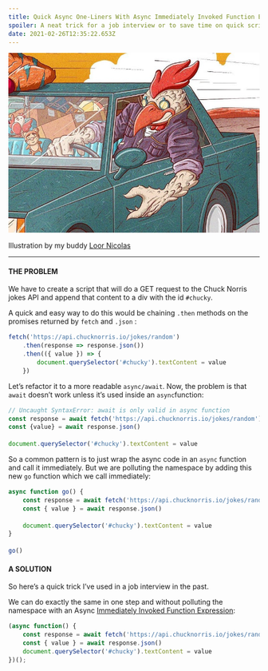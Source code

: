 ```yaml
---
title: Quick Async One-Liners With Async Immediately Invoked Function Expressions
spoiler: A neat trick for a job interview or to save time on quick scripts
date: 2021-02-26T12:35:22.653Z
---
```



![](images/0.png)

Illustration by my buddy [Loor Nicolas](https://www.instagram.com/loornicolas/)

---

#### THE PROBLEM

We have to create a script that will do a GET request to the Chuck Norris jokes API and append that content to a div with the id `#chucky`.

A quick and easy way to do this would be chaining `.then` methods on the promises returned by `fetch` and `.json` :

```js
fetch('https://api.chucknorris.io/jokes/random')
    .then(response => response.json())
    .then(({ value }) => {
        document.querySelector('#chucky').textContent = value
    })
```

Let’s refactor it to a more readable `async/await`. Now, the problem is that `await` doesn’t work unless it’s used inside an `async`function:

```js
// Uncaught SyntaxError: await is only valid in async function
const response = await fetch('https://api.chucknorris.io/jokes/random')
const {value} = await response.json()

document.querySelector('#chucky').textContent = value
```

So a common pattern is to just wrap the async code in an `async` function and call it immediately. But we are polluting the namespace by adding this new `go` function which we call immediately:


```js
async function go() {
    const response = await fetch('https://api.chucknorris.io/jokes/random')
    const { value } = await response.json()

    document.querySelector('#chucky').textContent = value
}

go()
```

#### A SOLUTION

So here’s a quick trick I’ve used in a job interview in the past.

We can do exactly the same in one step and without polluting the namespace with an Async [Immediately Invoked Function Expression](https://developer.mozilla.org/en-US/docs/Glossary/IIFE):

```js
(async function() {
    const response = await fetch('https://api.chucknorris.io/jokes/random')
    const { value } = await response.json()
    document.querySelector('#chucky').textContent = value
})();

```

